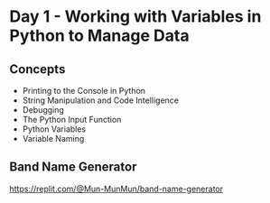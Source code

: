 # Day 1 - Working with Variables in Python to Manage Data

## Concepts
* Printing to the Console in Python
* String Manipulation and Code Intelligence
* Debugging
* The Python Input Function
* Python Variables
* Variable Naming

## Band Name Generator

https://replit.com/@Mun-MunMun/band-name-generator
